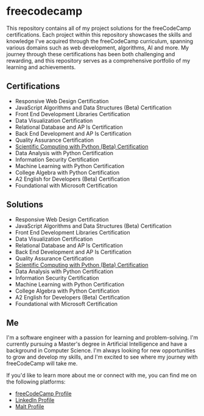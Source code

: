 # freecodecamp

This repository contains all of my project solutions for the freeCodeCamp certifications. Each project within this repository showcases the skills and knowledge I've acquired through the freeCodeCamp curriculum, spanning various domains such as web development, algorithms, AI and more. My journey through these certifications has been both challenging and rewarding, and this repository serves as a comprehensive portfolio of my learning and achievements.

## Certifications

- Responsive Web Design Certification
- JavaScript Algorithms and Data Structures (Beta) Certification
- Front End Development Libraries Certification
- Data Visualization Certification
- Relational Database and AP Is Certification
- Back End Development and AP Is Certification
- Quality Assurance Certification
- [Scientific Computing with Python (Beta) Certification](https://www.freecodecamp.org/certification/sana_yasfp/scientific-computing-with-python-v7)
- Data Analysis with Python Certification
- Information Security Certification
- Machine Learning with Python Certification
- College Algebra with Python Certification
- A2 English for Developers (Beta) Certification
- Foundational with Microsoft Certification

## Solutions

- Responsive Web Design Certification
- JavaScript Algorithms and Data Structures (Beta) Certification
- Front End Development Libraries Certification
- Data Visualization Certification
- Relational Database and AP Is Certification
- Back End Development and AP Is Certification
- Quality Assurance Certification
- [Scientific Computing with Python (Beta) Certification](./scientific-computing-with-python/)
- Data Analysis with Python Certification
- Information Security Certification
- Machine Learning with Python Certification
- College Algebra with Python Certification
- A2 English for Developers (Beta) Certification
- Foundational with Microsoft Certification

## Me

I'm a software engineer with a passion for learning and problem-solving.
I'm currently pursuing a Master's degree in Artificial Intelligence and have a background in Computer Science.
I'm always looking for new opportunities to grow and develop my skills, and I'm excited to see where my journey with freeCodeCamp will take me.

If you'd like to learn more about me or connect with me, you can find me on the following platforms:

- [freeCodeCamp Profile](https://www.freecodecamp.org/sana_yasfp)
- [LinkedIn Profile](https://www.linkedin.com/in/sanayasfp/)
- [Malt Profile](https://www.malt.fr/profile/sanayasfp)
